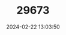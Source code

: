 ---
title: "29673"
category: "Meles meles"
draft: false
date: 2024-02-22 13:03:50
languages:
  English: ["Badger", "European Badger", "Eurasian Badger"]
  French: ["Blaireau Européen"]
  Spanish; Castilian: ["Tejón"]
---